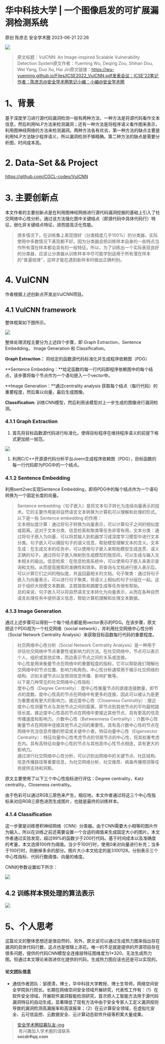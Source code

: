 #  华中科技大学 | 一个图像启发的可扩展漏洞检测系统   
原创 陈彦志  安全学术圈   2023-06-21 22:26  
  
![](https://mmbiz.qpic.cn/sz_mmbiz_png/6Dibw6L070WFKKgnS7wNRiagB8ePycRKQJcVUUxic45xkOdg23XcrkibnA2uyzFKaUyI74q502dpbd0kaAczU76f0w/640?wx_fmt=png "")  
> 原文标题：VulCNN: An Image-inspired Scalable Vulnerability Detection System原文作者：Yueming Wu, Deqing Zou, Shihan Dou, Wei Yang, Duo Xu, Hai Jin原文链接：https://wu-yueming.github.io/Files/ICSE2022_VulCNN.pdf发表会议：ICSE'22笔记作者：陈彦志@安全学术圈笔记小编：小编@安全学术圈  
  
# 1、背景  
  
基于深度学习进行源代码漏洞检测一般有两种方法，一种方法是将源代码看作文本信息，然后利用NLP方法来检测漏洞；还有一种方法是将程序语义看作图来表示，利用图神经网络的方法来检测漏洞。两种方法各有优劣，第一种方法的缺点主要是利用NLP方法缺少程序语义，所以漏洞检测不够精确。第二种方法的缺点是需要分析图，时间成本高。  
# 2. Data-Set && Project  
  
https://github.com/CGCL-codes/VulCNN  
# 3. 主要创新点  
  
本文作者的主要创新点是在利用图神经网络进行源代码漏洞挖掘的基础上引入了社交网络中心性分析。通过该方法强化图中关键结点（即源代码中具体代码行）特征，弱化非关键结点特征，进而提高泛化性能。  
> 很多情况下，在训练集上表现很好（分类精度几乎100%）的分类器，实际使用中多数情况下表现都不好。因为分类器会把训练样本自身的一些特点当作所有潜在样本都会具有的一般特征。所以，为了训练出一个实际表现良好的分类器，应该让分类器从训练样本中尽可能学到适用于所有潜在样本的“普遍规律”，这样才能在遇到新样本时做出正确判别。  
  
# 4. VulCNN  
  
作者根据上述创新点开发出VulCNN项目。  
## 4.1 VulCNN framework  
  
整体框架如下图所示。  
  
![](https://mmbiz.qpic.cn/sz_mmbiz_png/6Dibw6L070WFKKgnS7wNRiagB8ePycRKQJBONUvmF2eUdJrYoiaOpbZXShDnjTXH9rJBPzjKYelOqSib2wKAZ5btaw/640?wx_fmt=png "")  
  
整体处理流程主要分为上述四个步骤，即 Graph Extraction，Sentence Embedding， Image Generation 和 Classification。  
  
**Graph Extraction：** 将给定的函数源代码标准化并生成程序依赖图（PDG）  
  
**Sentence Embedding：**给定函数的每一行代码即程序依赖图中的每个结点，该步骤将每个节点作为一个语句嵌入一个vector中。  
  
**Image Generation：**通过centrality analysis 获取每个结点（每行代码）的重要程度，然后乘以向量，最后生成图像。  
  
**Classification:** 训练CNN模型，然后利用该模型对上一步生成的图像进行漏洞检测。  
### 4.1.1 Graph Extraction  
1. 首先将目标函数源代码进行标准化，使得目标程序在维持程序语义的前提下格式更加统一规范。  
  
![](https://mmbiz.qpic.cn/sz_mmbiz_png/6Dibw6L070WFKKgnS7wNRiagB8ePycRKQJh97Os3UicJsEnVdUtUC9gfiaIdpflHWbia1QNu0btYDqsn9b7C3dBXQog/640?wx_fmt=png "")  
1. 利用C/C++开源源代码分析平台Joern生成程序依赖图（PDG），目标函数的每一行代码即为PDG中的一个结点。  
  
### 4.1.2 Sentence Embedding  
  
利用sent2vec实现Sentence Embedding，即将PDG中的每个结点作为一个语句转换为一个固定长度的向量。  
> Sentence embedding（句子嵌入）是将文本句子转化为连续向量表示的技术。它的主要作用是将自然语言文本转换为计算机可以理解和处理的形式。以下是一些 Sentence embedding 的作用：  
> 文本相似度计算：通过将句子转换为向量表示，可以计算句子之间的相似度或距离。这对于文本分类、信息检索和聚类等任务非常有用。文本分类：通过将句子嵌入为向量，可以将其输入到机器学习或深度学习模型中进行文本分类。句子嵌入可以捕捉句子的语义信息，帮助模型理解文本的含义。文本生成：在生成文本的任务中，可以使用句子嵌入来帮助模型生成连贯、语义正确的句子。通过将句子嵌入映射到生成模型的隐空间，可以生成与输入文本相关的输出。信息检索：在信息检索系统中，可以使用句子嵌入来表示查询和文档，从而提高搜索的准确性和效率。将查询与文档进行嵌入表示后，可以计算它们之间的相似度，并返回最相关的文档。句子聚类：通过将句子嵌入为向量表示，可以进行句子聚类，将语义上相似的句子分组在一起。这对于组织大规模文本数据、主题提取和摘要生成等任务很有帮助。  
> 总的来说，句子嵌入可以将自然语言文本转化为向量表示，从而在各种自然语言处理任务中提供语义信息，帮助计算机理解和处理文本数据。  
  
### 4.1.3 Image Generation  
  
通过上述步骤可以得到一个每个结点都是用vector表示的PDG。在该步骤，原文把这个PDG视为一个社交网络（social network），并利用社交网络中心性分析（Social Network Centrality Analysis）来获取目标函数每行代码的重要程度。  
> 社交网络中心性分析（Social Network Centrality Analysis）是一种用于评估社交网络中节点重要性或影响力的方法。在社交网络中，节点可以表示个人、组织或其他实体，而边表示节点之间的关系或连接。  
> 中心性是用来衡量节点在网络中的重要程度的指标，它可以帮助我们理解社交网络中的节点位置、影响力和角色。中心性分析通常用于揭示社交网络的结构、识别关键节点以及预测信息传播、影响扩散等。  
> 以下是几种常见的社交网络中心性指标：  
> 度中心性（Degree Centrality）：度中心性衡量节点的直接连接数量，即节点的度数。度中心性高的节点在网络中有更多的连接，因此可以被认为是更为重要或有更大的影响力。接近度中心性（Closeness Centrality）：接近度中心性测量节点与其他节点之间的距离，即节点到其他节点的平均最短路径长度。接近度中心性高的节点在网络中更接近其他节点，具有更高的信息传播速度和影响力。介数中心性（Betweenness Centrality）：介数中心性衡量节点在网络中连接其他节点之间的重要性。具有高介数中心性的节点在网络中充当信息传播的桥梁或关键中介者。特征向量中心性（Eigenvector Centrality）：特征向量中心性考虑节点的邻居节点的中心性，将其权重考虑在内。具有高特征向量中心性的节点与其他高中心性节点相连，具有更大的影响力。  
> 通过进行社交网络中心性分析，可以识别出网络中的关键节点、社区结构、信息传播路径等重要信息，为社交网络分析、社交推荐、病毒传播预测等任务提供支持和洞察。  
  
  
原文主要使用了以下三个中心性指标进行评估：Degree centrality，Katz centrality，Closeness centrality。  
  
由于色彩可以通过RGB三原色来产生，相应地，本文作者通过将这三个中心性指标来对应RGB三原色进而生成图片，也就是最终的训练样本。  
### 4.1.4 Classification  
  
这一步骤是训练卷积神经网络（CNN）分类器。由于CNN需要大小相等的图片作为输入，所以在训练之前还需要设置一个合适的阈值来生成固定大小的图片。本文作者通过实验发现，超过99%的函数少于200行代码。基于时间成本以及准确度的考量，本文选择100作为阈值。当少于100行时，使用0来对向量进行补充；当多于100行时，则删掉多余的部分。图片大小本文给定的是3*100*128。分别表示三个中心性指标、代码行数阈值、向量的维度。  
  
CNN的参数设置如下所示：  
  
![](https://mmbiz.qpic.cn/sz_mmbiz_png/6Dibw6L070WFKKgnS7wNRiagB8ePycRKQJkm6MF24ngORMmTOSXMWtBOKhVAiaE0A4LBxcF1qmdxibbMg2uB0FllAw/640?wx_fmt=png "")  
## 4.2 训练样本预处理的算法表示  
  
![](https://mmbiz.qpic.cn/sz_mmbiz_png/6Dibw6L070WFKKgnS7wNRiagB8ePycRKQJI1QlMrvZE4xpSwEKJaWAcwLaVQypOYNYfk6VxJLz4dROyhUehUmiaSw/640?wx_fmt=png "")  
# 5、个人思考  
  
这篇论文的整体思想还是很自然的，另外，原文说可以通过生成热力图来指出存在漏洞的具体代码行数，这点也是很锦上添花。唯一的不足就是提供的开源项目存在很多问题，提供的代码CNN模型全连接层特征图维度为1*320，无法生成热力图。但通过本文理论来改进优化提供的代码，生成热力图应该也还是可以实现的。  
#### 论文团队信息  
- 通信作者团队：邹德清，博士，华中科技大学教授、博士生导师，网络空间安全学院执行院长。长期在网络空间安全领域开展研究，代表性工作有：（1）在软件安全领域，开展软件漏洞智能检测研究，首次把人工智能方法用于源代码漏洞特征的自动生成，显著降低了现有方法中由于安全专家人工定义漏洞规则导致的漏洞检测高漏报率和高误报率；（2）在云计算安全领域，在虚拟化安全、云可信监控、云数据安全、云计算动态软件升级等积累大量成果。  
  
  
  
> [安全学术圈招募队友-ing](http://mp.weixin.qq.com/s?__biz=MzU5MTM5MTQ2MA==&mid=2247484475&idx=1&sn=2c91c6a161d1c5bc3b424de3bccaaee0&chksm=fe2efbb0c95972a67513c3340c98e20c752ca06d8575838c1af65fc2d6ddebd7f486aa75f6c3&scene=21#wechat_redirect)  
 有兴趣加入学术圈的请联系   
**secdr#qq.com**  
  
  
  
